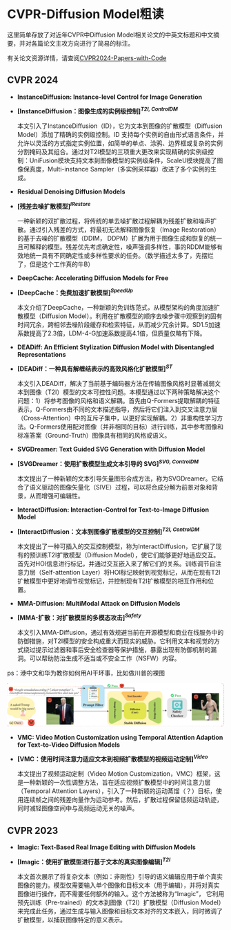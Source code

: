 # **CVPR-Diffusion Model粗读**

这里简单存放了对近年CVPR中Diffusion Model相关论文的中英文标题和中文摘要，并对各篇论文主攻方向进行了简易的标注。

有关论文资源详情，请查阅<a href="https://github.com/amusi/CVPR2024-Papers-with-Code/blob/master/README.md">CVPR2024-Papers-with-Code</a>

## CVPR 2024



- **InstanceDiffusion: Instance-level Control for Image Generation**

- **[InstanceDiffusion：图像生成的实例级控制]<sup>*T2I, ControlDM*</sup>**

   本文引入了InstanceDiffusion（ID），它为文本到图像的扩散模型（Diffusion Model）添加了精确的实例级控制。ID 支持每个实例的自由形式语言条件，并允许以灵活的方式指定实例位置，如简单的单点、涂鸦、边界框或复杂的实例分割掩码及其组合。通过对T2I模型的三项重大更改来实现精确的实例级控制：UniFusion模块支持文本到图像模型的实例级条件，ScaleU模块提高了图像保真度，Multi-instance Sampler（多实例采样器）改进了多个实例的生成。



- **Residual Denoising Diffusion Models**

- **[残差去噪扩散模型]<sup>*IRestore*</sup>**

   一种新颖的双扩散过程，将传统的单去噪扩散过程解耦为残差扩散和噪声扩散。通过引入残差的方式，将最初无法解释图像恢复（Image Restoration）的基于去噪的扩散模型（DDIM， DDPM）扩展为用于图像生成和恢复的统一且可解释的模型。残差优先考虑确定性，噪声强调多样性，事的RDDM能够有效地统一具有不同确定性或多样性要求的任务。（数学描述太多了，先摆烂了，但是这个工作真的牛B）



- **DeepCache: Accelerating Diffusion Models for Free**

- **[DeepCache：免费加速扩散模型]<sup>*SpeedUp*</sup>**

   本文介绍了DeepCache，一种新颖的免训练范式，从模型架构的角度加速扩散模型（Diffusion Model）。利用在扩散模型的顺序去噪步骤中观察到的固有时间冗余，跨相邻去噪阶段缓存和检索特征，从而减少冗余计算。SD1.5加速系数提高了2.3倍，LDM-4-G加速系数提高4.1倍，但质量仅略有下降。



- **DEADiff: An Efficient Stylization Diffusion Model with Disentangled Representations**

- **[DEADiff：一种具有解缠结表示的高效风格化扩散模型]<sup>*ST*</sup>**

   本文引入DEADiff，解决了当前基于编码器方法在传输图像风格时显著减弱文本到图像（T2I）模型的文本可控性问题。本模型通过以下两种策略解决这个问题：1）将参考图像的风格和语义解耦。首先由Q-Formers提取解耦的特征表示，Q-Formers由不同的文本描述指导，然后将它们注入到交叉注意力层（Cross-Attention）中的互斥子集中，以更好实现解耦。2）非重构性学习方法。Q-Formers使用配对图像（并非相同的目标）进行训练，其中参考图像和标准答案（Ground-Truth）图像具有相同的风格或语义。



- **SVGDreamer: Text Guided SVG Generation with Diffusion Model**

- **[SVGDreamer：使用扩散模型生成文本引导的 SVG]<sup>*SVG, ControlDM*</sup>**

   本文提出了一种新颖的文本引导矢量图形合成方法，称为SVGDreamer。它结合了语义驱动的图像矢量化（SIVE）过程，可以将合成分解为前景对象和背景，从而增强可编辑性。



- **InteractDiffusion: Interaction-Control for Text-to-Image Diffusion Model**

- **[InteractDiffusion：文本到图像扩散模型的交互控制]<sup>*T2I, ControlDM*</sup>**

   本文提出了一种可插入的交互控制模型，称为InteractDiffusion，它扩展了现有的预训练T2I扩散模型（Diffusion Model），使它们能够更好地适应交互。首先对HOI信息进行标记，并通过交互嵌入来了解它们的关系。训练调节自注意力层（Self-attention Layer）将HOI标记映射到视觉标记，从而在现有T2I扩散模型中更好地调节视觉标记，并控制现有T2I扩散模型的相互作用和位置。



- **MMA-Diffusion: MultiModal Attack on Diffusion Models**

- **[MMA-扩散：对扩散模型的多模态攻击]<sup>*Safety*</sup>**

   本文引入MMA-Diffusion，通过有效规避当前在开源模型和商业在线服务中的防御措施，对T2I模型的安全构成重大而现实的威胁。它利用文本和视觉的方式绕过提示过滤器和事后安全检查器等保护措施，暴露出现有防御机制的漏洞。可以帮助防治生成不适当或不安全工作（NSFW）内容。

ps：港中文和华为教你如何用AI干坏事，比如做川普的裸图

![](.\\trump.png)



- **VMC: Video Motion Customization using Temporal Attention Adaption for Text-to-Video Diffusion Models**

- **[VMC：使用时间注意力适应文本到视频扩散模型的视频运动定制]<sup>*Video*</sup>**

   本文提出了视频运动定制（Video Motion Customization，VMC）框架，这是一种新颖的一次性调整方法，旨在适应视频扩散模型中的时间注意力层（Temporal Attention Layers），引入了一种新颖的运动蒸馏（？）目标，使用连续帧之间的残差向量作为运动参考。然后，扩散过程保留低频运动轨迹，同时减轻图像空间中与高频运动无关的噪声。





## CVPR 2023

- **Imagic: Text-Based Real Image Editing with Diffusion Models**

- **[Imagic：使用扩散模型进行基于文本的真实图像编辑]<sup>*T2I*</sup>**

   本文首次展示了将复杂文本（例如：非刚性）引导的语义编辑应用于单个真实图像的能力。模型仅需要输入单个图像和目标文本（用于编辑），并将对真实图像进行操作，而不需要任何额外的输入。这个方法被称为“Imagic”， 它利用预先训练（Pre-trained）的文本到图像（T2I）扩散模型（Diffusion Model）来完成此任务，通过生成与输入图像和目标文本对齐的文本嵌入，同时微调了扩散模型，以捕获图像特定的意义表示。




